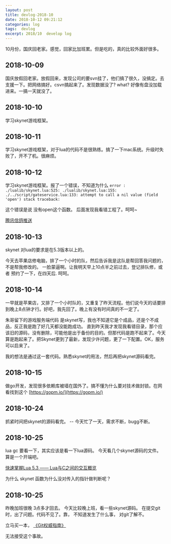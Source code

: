 ```yaml
---
layout: post
title: devlog-2018-10
date: 2018-10-12 09:21:12
categories: log
tags:  devlog
excerpt: 2018/10  develop log
---
```


10月份，国庆回老家。感觉，回家比加班累。但是吃的，真的比较外面好很多。


2018-10-09
------

国庆放假回老家。放假回来，发现公司的要svn挂了，他们搞了很久，没搞定。去支援一下。把网络搞好。csvn搞起来了。发现数据没了? what? 好像有盘没加载进来。一搞一天就没了。

2018-10-10
------

学习skynet游戏框架。

2018-10-11
------

学习skynet游戏框架，对于lua的代码不是很熟练。搞了一下mac系统。升级时失败了，开不了机。很麻烦。

2018-10-12
------

学习skynet游戏框架。报了一个错误，不知道为什么 `error : ./lualib/skynet.lua:525: ./lualib/skynet.lua:155: ./../script/gateservice.lua:133: attempt to call a nil value (field 'open')
stack traceback:` 

这个错误是说 没有open这个函数。 后面发现我看错工程了。呵呵~
  
[腾讯信鸽推送](http://xg.qq.com/docs/)


2018-10-13
------

skynet 对lua的要求是在5.3版本以上的。

今天去苹果店修电脑，排了一个小时的队，然后告诉我是这队是帮回答我问题的，不是帮我修改的。 一脸蒙逼啊。让我明天早上10点半之前过去，登记排队修，或者 预约了一下，在四天后. 呵呵。

2018-10-14
------

一早就是苹果店，又排了一个小时队的，又重复了昨天流程。他们说今天的话要排到晚上8点钟才行。好吧，我先回了。晚上有没有时间真的不一定了。

朱哥留下的游戏服务端代码 是skynet写，我也不知道它是个成品，还是个不成品，反正我是跑了好几天都没能跑成功。 直到昨天我才发现我看错目录，那个应该旧的源码，没有删除，可能他是出于备份的目的。但那代码是跑不起来了。今天算是跑起来了。把Skynet更到了最新，发现少许问题，更了一下配置。OK，服务可以启来了。 

我的想法是通过这一套代码。熟悉skynet的用法，然后再把skynet源码看完。


2018-10-15
------

做go开发，发现很多依赖库被墙在国外了。搞不懂为什么要对技术做封锁。在网看找到这个 [https://gopm.io/](https://gopm.io/)

2018-10-24
------

抓紧时间把skynet的源码看完。 -- 今天忙了一天，需求不断，bugg不断。

2018-10-25
------
lua gc 要看一下，其实应该是看一下lua源码。 今天看几个skynet源码的文件。 算是一个开端吧。

[快速掌握Lua 5.3 —— Lua与C之间的交互概览](https://blog.csdn.net/vermilliontear/article/details/50895658)

为什么 skynet 函数为什么没对传入的指针做判断呢？

2018-10-25
------
昨晚加班很晚 3点多才回去。 今天比较晚上班，看一些skynet源码。 在提交git时，出了问题。代码不见了。靠， 不知道发生了什么事， 对git了解不。

立马买一本， [《Git权威指南》](https://www.amazon.cn/dp/B009WMC3QQ/ref=sr_1_2?ie=UTF8&qid=1540548648&sr=8-2&keywords=git) 

无法接受这个事故。 